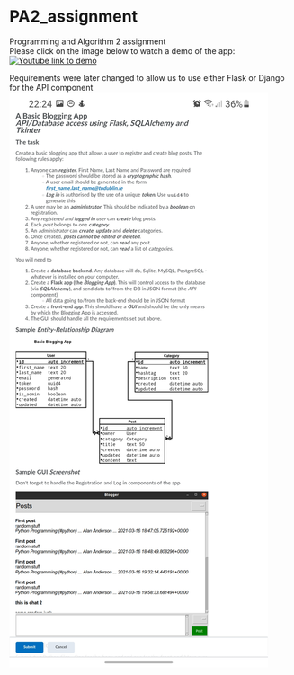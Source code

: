 # PA2_assignment
Programming and Algorithm 2 assignment\
Please click on the image below to watch a demo of the app:\
[![Youtube link to demo](https://img.youtube.com/vi/ie30pY8ccHk/0.jpg)](https://www.youtube.com/watch?v=ie30pY8ccHk)

Requirements were later changed to allow us to use either Flask or Django for the API component\
![Specification image](https://github.com/MishuPtm/PA2_assignment/blob/master/specs.jpg?raw=true)
